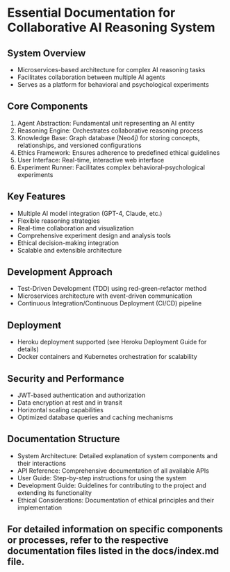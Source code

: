 # Essential Documentation for Collaborative AI Reasoning System

## System Overview
- Microservices-based architecture for complex AI reasoning tasks
- Facilitates collaboration between multiple AI agents
- Serves as a platform for behavioral and psychological experiments

## Core Components
1. Agent Abstraction: Fundamental unit representing an AI entity
2. Reasoning Engine: Orchestrates collaborative reasoning process
3. Knowledge Base: Graph database (Neo4j) for storing concepts, relationships, and versioned configurations
4. Ethics Framework: Ensures adherence to predefined ethical guidelines
5. User Interface: Real-time, interactive web interface
6. Experiment Runner: Facilitates complex behavioral-psychological experiments

## Key Features
- Multiple AI model integration (GPT-4, Claude, etc.)
- Flexible reasoning strategies
- Real-time collaboration and visualization
- Comprehensive experiment design and analysis tools
- Ethical decision-making integration
- Scalable and extensible architecture

## Development Approach
- Test-Driven Development (TDD) using red-green-refactor method
- Microservices architecture with event-driven communication
- Continuous Integration/Continuous Deployment (CI/CD) pipeline

## Deployment
- Heroku deployment supported (see Heroku Deployment Guide for details)
- Docker containers and Kubernetes orchestration for scalability

## Security and Performance
- JWT-based authentication and authorization
- Data encryption at rest and in transit
- Horizontal scaling capabilities
- Optimized database queries and caching mechanisms

## Documentation Structure
- System Architecture: Detailed explanation of system components and their interactions
- API Reference: Comprehensive documentation of all available APIs
- User Guide: Step-by-step instructions for using the system
- Development Guide: Guidelines for contributing to the project and extending its functionality
- Ethical Considerations: Documentation of ethical principles and their implementation

## For detailed information on specific components or processes, refer to the respective documentation files listed in the docs/index.md file.
